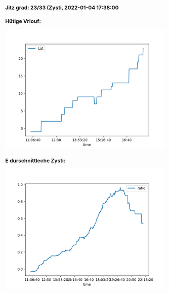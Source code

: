 ### Jitz grad: 23/33 (Zysti, 2022-01-04 17:38:00

### Hütige Vrlouf:
![Graph](Today.png)

### E durschnittleche Zysti:
![Graph](Zysti.png)